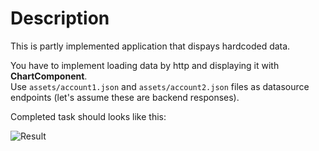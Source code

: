 # Description

This is partly implemented application that dispays hardcoded data.

You have to implement loading data by http and displaying it with **ChartComponent**.  
Use `assets/account1.json` and `assets/account2.json` files as datasource endpoints (let's assume these are backend responses).

Completed task should looks like this:  

![Result](https://github.com/paveltimofeev/InterviewAngularApp/raw/no-code/result-screenshot.png)
